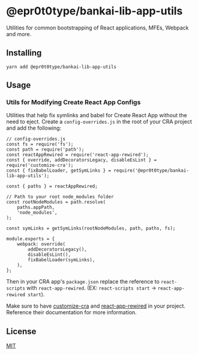 # @epr0t0type/bankai-lib-app-utils
Utilities for common bootstrapping of React applications, MFEs, Webpack and more.

## Installing
```
yarn add @epr0t0type/bankai-lib-app-utils
```

## Usage

### Utils for Modifying Create React App Configs
Utilities that help fix symlinks and babel for Create React App without the need to eject. Create a `config-overrides.js` in the root of your CRA project and add the following:

```
// config-overrides.js
const fs = require('fs');
const path = require('path');
const reactAppRewired = require('react-app-rewired');
const { override, addDecoratorsLegacy, disableEsLint } = require('customize-cra');
const { fixBabelLoader, getSymLinks } = require('@epr0t0type/bankai-lib-app-utils');

const { paths } = reactAppRewired;

// Path to your root node_modules folder
const rootNodeModules = path.resolve(
    paths.appPath,
    'node_modules',
);

const symLinks = getSymLinks(rootNodeModules, path, paths, fs);

module.exports = {
    webpack: override(
        addDecoratorsLegacy(),
        disableEsLint(),
        fixBabelLoader(symLinks),
    ),
};
```

Then in your CRA app's `package.json` replace the reference to `react-scripts` with `react-app-rewired`. (EX: `react-scripts start` -> `react-app-rewired start`).

Make sure to have [customize-cra](https://github.com/arackaf/customize-cra) and [react-app-rewired](https://github.com/timarney/react-app-rewired) in your project. Reference their documentation for more information.

## License
[MIT](../../../LICENSE)
